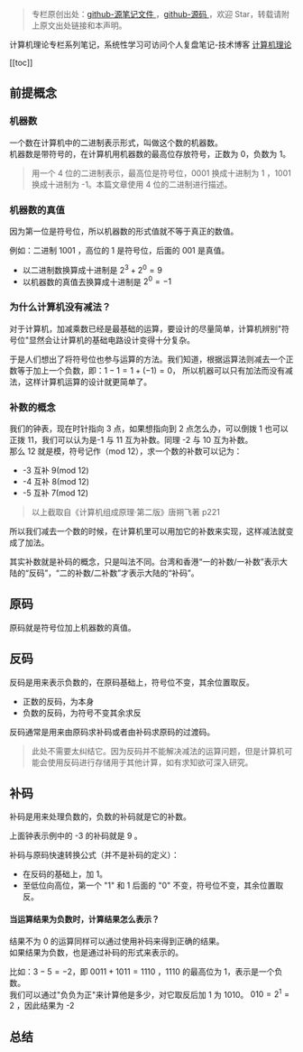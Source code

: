> 专栏原创出处：[github-源笔记文件 ](https://github.com/GourdErwa/review-notes/tree/master/algorithm/computer-theory) ，[github-源码 ](https://github.com/GourdErwa/java-advanced/tree/master/java-computer-theory)，欢迎 Star，转载请附上原文出处链接和本声明。

计算机理论专栏系列笔记，系统性学习可访问个人复盘笔记-技术博客 [计算机理论 ](https://review-notes.top/algorithm/computer-theory)

[[toc]]

## 前提概念
### 机器数
一个数在计算机中的二进制表示形式，叫做这个数的机器数。  
机器数是带符号的，在计算机用机器数的最高位存放符号，正数为 0，负数为 1。
> 用一个 4 位的二进制表示，最高位是符号位，0001 换成十进制为 1 ，1001 换成十进制为 -1。本篇文章使用 4 位的二进制进行描述。

### 机器数的真值
因为第一位是符号位，所以机器数的形式值就不等于真正的数值。

例如：二进制 $1001$ ，高位的 1 是符号位，后面的 001 是真值。
- 以二进制数换算成十进制是 $2^3 + 2^0 = 9$
- 以机器数的真值去换算成十进制是 $2^0 = -1$

### 为什么计算机没有减法？
对于计算机，加减乘数已经是最基础的运算，要设计的尽量简单，计算机辨别"符号位"显然会让计算机的基础电路设计变得十分复杂。

于是人们想出了将符号位也参与运算的方法。我们知道，根据运算法则减去一个正数等于加上一个负数，即：$1 - 1 = 1 + (-1) = 0$， 所以机器可以只有加法而没有减法，这样计算机运算的设计就更简单了。

### 补数的概念
我们的钟表，现在时针指向 3 点，如果想指向到 2 点怎么办，可以倒拨 1 也可以正拨 11，我们可以认为是-1 与 11 互为补数。同理 -2 与 10 互为补数。  
那么 12 就是模，符号记作（mod 12），求一个数的补数可以记为：
- -3 互补 9(mod 12)
- -4 互补 8(mod 12)
- -5 互补 7(mod 12)

> 以上截取自《计算机组成原理·第二版》唐朔飞著 p221

所以我们减去一个数的时候，在计算机里可以用加它的补数来实现，这样减法就变成了加法。

其实补数就是补码的概念，只是叫法不同。台湾和香港“一的补数/一补数”表示大陆的“反码”，“二的补数/二补数”才表示大陆的“补码”。

## 原码
原码就是符号位加上机器数的真值。

## 反码
反码是用来表示负数的，在原码基础上，符号位不变，其余位置取反。
- 正数的反码，为本身
- 负数的反码，为符号不变其余求反

反码通常是用来由原码求补码或者由补码求原码的过渡码。
> 此处不需要太纠结它。因为反码并不能解决减法的运算问题，但是计算机可能会使用反码进行存储用于其他计算，如有求知欲可深入研究。

## 补码
补码是用来处理负数的，负数的补码就是它的补数。

上面钟表示例中的 -3 的补码就是 9 。

补码与原码快速转换公式（并不是补码的定义）：
- 在反码的基础上，加 1。
- 至低位向高位，第一个 "1" 和 1 后面的 "0" 不变，符号位不变，其余位置取反。

#### 当运算结果为负数时，计算结果怎么表示？
结果不为 0 的运算同样可以通过使用补码来得到正确的结果。  
如果结果为负数，也是通过补码的形式来表示的。

比如：$3-5=-2$，即 $0011 + 1011 = 1110$ ，1110 的最高位为 1，表示是一个负数。  
我们可以通过"负负为正"来计算他是多少，对它取反后加 1 为 1010。
$010=2^1=2$ ，因此结果为 -2

## 总结

